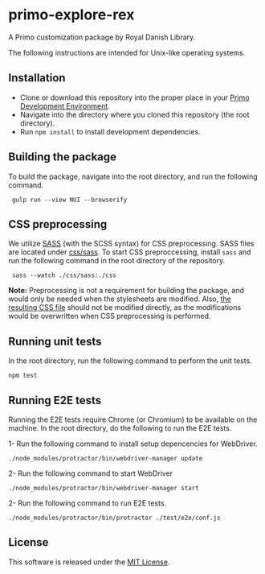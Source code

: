 # primo-explore-rex
A Primo customization package by Royal Danish Library.

The following instructions are intended for Unix-like operating systems. 

## Installation
- Clone or download this repository into the proper place in your [Primo Development Environment](https://github.com/ExLibrisGroup/primo-explore-devenv).
- Navigate into the directory where you cloned this repository (the root directory).
- Run `npm install` to install development dependencies.

## Building the package
To build the package, navigate into the root directory, and run the following command.

     gulp run --view NUI --browserify

## CSS preprocessing
We utilize [SASS](http://sass-lang.com/) (with the SCSS syntax) for CSS preprocessing. SASS files are located under [css/sass](https://github.com/Det-Kongelige-Bibliotek/primo-explore-rex/tree/master/css/sass). To start CSS preproccessing, install `sass` and run the following command in the root directory of the repository. 

     sass --watch ./css/sass:./css

**Note:** Preprocessing is not a requirement for building the package, and would only be needed when the stylesheets are modified. Also, [the resulting CSS file](https://github.com/Det-Kongelige-Bibliotek/primo-explore-rex/blob/master/css/rex.css) should not be modified directly, as the modifications would be overwritten when CSS preprocessing is performed.

## Running unit tests
In the root directory, run the following command to perform the unit tests.

    npm test

## Running E2E tests
Running the E2E tests require Chrome (or Chromium) to be available on the machine. In the root directory, do the following to run the E2E tests.

1- Run the following command to install setup depencencies for WebDriver. 
    
    ./node_modules/protractor/bin/webdriver-manager update

2- Run the following command to start WebDriver 

    ./node_modules/protractor/bin/webdriver-manager start

2- Run the following command to run E2E tests.

    ./node_modules/protractor/bin/protractor ./test/e2e/conf.js
    
## License

This software is released under the [MIT License](http://www.opensource.org/licenses/MIT).
